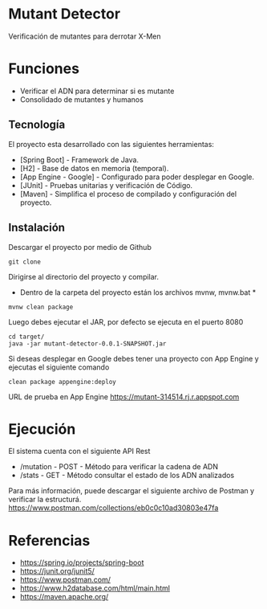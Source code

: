 # Mutant Detector


Verificación de mutantes para derrotar X-Men


# Funciones


- Verificar el ADN para determinar si es mutante
- Consolidado de mutantes y humanos


## Tecnología


El proyecto esta desarrollado con las siguientes herramientas:
- [Spring Boot] - Framework de Java.
- [H2] - Base de datos en memoria (temporal).
- [App Engine - Google] - Configurado para poder desplegar en Google.
- [JUnit] - Pruebas unitarias y verificación de Código.
- [Maven] - Simplifica el proceso de compilado y configuración del proyecto.


## Instalación


Descargar el proyecto por medio de Github
```
git clone
```


Dirigirse al directorio del proyecto y compilar.
- Dentro de la carpeta del proyecto están los archivos mvnw, mvnw.bat *
```
mvnw clean package
```
Luego debes ejecutar el JAR, por defecto se ejecuta en el puerto 8080
```
cd target/
java -jar mutant-detector-0.0.1-SNAPSHOT.jar
```


Si deseas desplegar en Google debes tener una proyecto con App Engine y ejecutas el siguiente comando
```
clean package appengine:deploy
```
URL de prueba en App Engine
https://mutant-314514.rj.r.appspot.com

# Ejecución 


El sistema cuenta con el siguiente API Rest


- /mutation - POST - Método para verificar la cadena de ADN
- /stats - GET - Método consultar el estado de los ADN analizados


Para más información, puede descargar el siguiente archivo de Postman y verificar la estructurá.
https://www.postman.com/collections/eb0c0c10ad30803e47fa


# Referencias
- https://spring.io/projects/spring-boot
- https://junit.org/junit5/
- https://www.postman.com/
- https://www.h2database.com/html/main.html
- https://maven.apache.org/